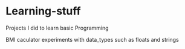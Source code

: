 # Learning-stuff
Projects I did to learn basic Programming

BMI caculator experiments with data_types such as floats and strings

